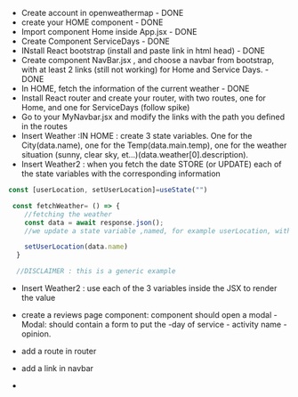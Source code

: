 - Create account in openweathermap - DONE
- create your HOME component - DONE
- Import component Home inside App.jsx - DONE
- Create Component ServiceDays - DONE
- INstall React bootstrap (install and paste link in html head) - DONE
- Create component NavBar.jsx , and choose a navbar from bootstrap, with at least 2 links (still not working) for Home and Service Days. - DONE
- In HOME, fetch the information of the current weather - DONE
- Install React router and create your router, with two routes, one for Home, and one for ServiceDays (follow spike)
- Go to your MyNavbar.jsx and modify the links with the path you defined in the routes
- Insert Weather :IN HOME : create 3 state variables. One for the City(data.name), one for the Temp(data.main.temp), one for the weather situation (sunny, clear sky, et...)(data.weather[0].description).
- Insert Weather2 : when you fetch the date STORE (or UPDATE) each of the state variables with the corresponding information

```javascript
const [userLocation, setUserLocation]=useState("")

 const fetchWeather= () => {
    //fetching the weather
    const data = await response.json();
    //we update a state variable ,named, for example userLocation, with the information about the location

    setUserLocation(data.name)
  }

  //DISCLAIMER : this is a generic example
```

- Insert Weather2 : use each of the 3 variables inside the JSX to render the value

- create a reviews page component: component should open a modal
  -Modal: should contain a form to put the -day of service - activity name -opinion.
- add a route in router
- add a link in navbar
-

